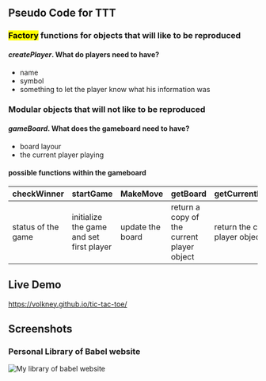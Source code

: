 ## Pseudo Code for TTT

### <mark>Factory</mark> functions for objects that will like to be reproduced 

#### *createPlayer*. What do players need to have?
* name 
* symbol
* something to let the player know what his information was

### Modular objects that will **not** like to be reproduced 

#### *gameBoard*. What does the gameboard need to have?
* board layour 
* the current player playing

#### possible functions within the gameboard

| checkWinner | startGame | MakeMove |   getBoard    | getCurrentPlayer|
| -------- | -------- | -------- |-------- |-------- |
| status of the game     | initialize the game and set first player     | update the board|return a copy of the current player object | return the current player object





## Live Demo
https://volkney.github.io/tic-tac-toe/



## Screenshots

### Personal Library of Babel website
![My library of babel website](https://i.imgur.com/BNQRzHQ.jpg)


